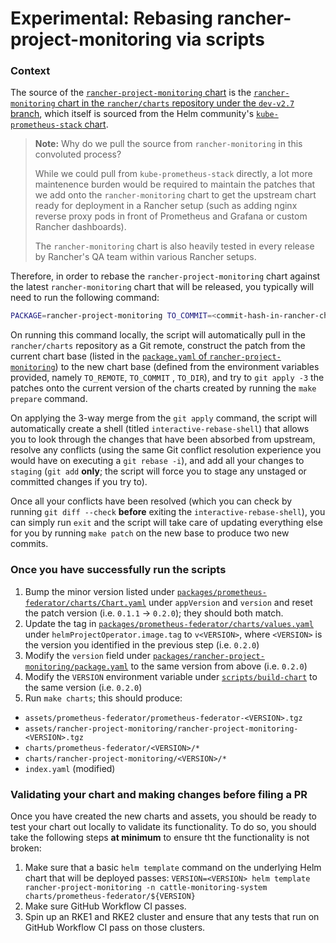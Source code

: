 # Experimental: Rebasing rancher-project-monitoring via scripts

### Context

The source of the [`rancher-project-monitoring` chart](../charts/rancher-project-monitoring/) is the [`rancher-monitoring` chart in the `rancher/charts` repository under the `dev-v2.7` branch](https://github.com/rancher/charts/tree/dev-v2.7/charts/rancher-monitoring), which itself is sourced from the Helm community's [`kube-prometheus-stack` chart](https://github.com/prometheus-community/helm-charts/tree/main/charts/kube-prometheus-stack).

> **Note:** Why do we pull the source from `rancher-monitoring` in this convoluted process?
>
> While we could pull from `kube-prometheus-stack` directly, a lot more maintenence burden would be required to maintain the patches that we add onto the `rancher-monitoring` chart to get the upstream chart ready for deployment in a Rancher setup (such as adding nginx reverse proxy pods in front of Prometheus and Grafana or custom Rancher dashboards).
>
> The `rancher-monitoring` chart is also heavily tested in every release by Rancher's QA team within various Rancher setups.

Therefore, in order to rebase the `rancher-project-monitoring` chart against the latest `rancher-monitoring` chart that will be released, you typically will need to run the following command:

```bash
PACKAGE=rancher-project-monitoring TO_COMMIT=<commit-hash-in-rancher-charts> TO_DIR=charts/rancher-monitoring/<version> make rebase
```

On running this command locally, the script will automatically pull in the `rancher/charts` repository as a Git remote, construct the patch from the current chart base (listed in the [`package.yaml` of `rancher-project-monitoring`](../packages/rancher-project-monitoring/package.yaml)) to the new chart base (defined from the environment variables provided, namely `TO_REMOTE`, `TO_COMMIT` , `TO_DIR`), and try to `git apply -3` the patches onto the current version of the charts created by running the `make prepare` command.

On applying the 3-way merge from the `git apply` command, the script will automatically create a shell (titled `interactive-rebase-shell`) that allows you to look through the changes that have been absorbed from upstream, resolve any conflicts (using the same Git conflict resolution experience you would have on executing a `git rebase -i`), and add all your changes to `staging` (`git add` **only**; the script will force you to stage any unstaged or committed changes if you try to).

Once all your conflicts have been resolved (which you can check by running `git diff --check` **before** exiting the `interactive-rebase-shell`), you can simply run `exit` and the script will take care of updating everything else for you by running `make patch` on the new base to produce two new commits.

### Once you have successfully run the scripts

1. Bump the minor version listed under [`packages/prometheus-federator/charts/Chart.yaml`](../packages/prometheus-federator/charts/Chart.yaml) under `appVersion` and `version` and reset the patch version (i.e. `0.1.1` -> `0.2.0`); they should both match.
1. Update the tag in [`packages/prometheus-federator/charts/values.yaml`](../packages/prometheus-federator/charts/values.yaml) under `helmProjectOperator.image.tag` to `v<VERSION>`, where `<VERSION>` is the version you identified in the previous step (i.e. `0.2.0`)
1. Modify the `version` field under [`packages/rancher-project-monitoring/package.yaml`](../packages/rancher-project-monitoring/package.yaml) to the same version from above (i.e. `0.2.0`)
1. Modify the `VERSION` environment variable under [`scripts/build-chart`](../scripts/build-chart) to the same version (i.e. `0.2.0`)
1. Run `make charts`; this should produce:
  - `assets/prometheus-federator/prometheus-federator-<VERSION>.tgz`
  - `assets/rancher-project-monitoring/rancher-project-monitoring-<VERSION>.tgz`
  - `charts/prometheus-federator/<VERSION>/*`
  - `charts/rancher-project-monitoring/<VERSION>/*`
  - `index.yaml` (modified)

### Validating your chart and making changes before filing a PR

Once you have created the new charts and assets, you should be ready to test your chart out locally to validate its functionality. To do so, you should take the following steps **at minimum** to ensure tht the functionality is not broken:

1. Make sure that a basic `helm template` command on the underlying Helm chart that will be deployed passes: `VERSION=<VERSION> helm template rancher-project-monitoring -n cattle-monitoring-system charts/prometheus-federator/${VERSION}`
2. Make sure GitHub Workflow CI passes.
3. Spin up an RKE1 and RKE2 cluster and ensure that any tests that run on GitHub Workflow CI pass on those clusters.

